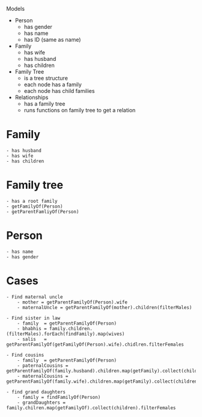 Models 
- Person	
  - has gender
  - has name
  - has ID (same as name)
- Family
  - has wife
  - has husband
  - has children
- Family Tree
  - is a tree structure
  - each node has a family
  - each node has child families
- Relationships
  - has a family tree
  - runs functions on family tree to get a relation

# Family
    - has husband
    - has wife
    - has children

# Family tree
    - has a root family
    - getFamilyOf(Person)
    - getParentFamliyOf(Person)

# Person
    - has name
    - has gender
    
# Cases
    - Find maternal uncle
        - mother = getParentFamilyOf(Person).wife
        - maternalUncle = getParentFamilyOf(mother).children(filterMales)
        
    - Find sister in law
        - family  = getParentFamilyOf(Person)
        - bhabhis = family.children.(filterMales).forEach(findFamily).map(wives)
        - salis   = getParentFamilyOf(getFamilyOf(Person).wife).chidlren.filterFemales
        
    - Find cousins
        - family  = getParentFamilyOf(Person)
        - paternalCousins = getParentFamilyOf(family.husband).children.map(getFamily).collect(children)
        - maternalCousins = getParentFamilyOf(family.wife).children.map(getFamily).collect(children)
        
    - find grand daughters  
        - family = findFamilyOf(Person)
        - grandDaughters = family.chilren.map(getFamilyOf).collect(children).filterFemales